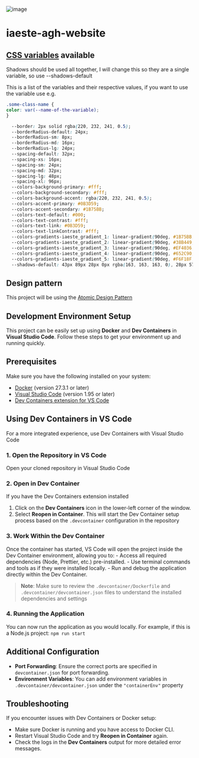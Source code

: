 ![image](https://i.etsystatic.com/42415510/r/il/f4a769/5422445392/il_570xN.5422445392_5t2j.jpg)

# iaeste-agh-website

## [CSS variables](https://www.w3schools.com/css/css3_variables.asp) available

Shadows should be used all together, I will change this so they are a single variable, so use --shadows-default

This is a list of the variables and their respective values, if you want to use the variable use e.g.

```CSS
.some-class-name {
color: var(--name-of-the-variable);
}
```

```CSS
  --border: 2px solid rgba(220, 232, 241, 0.5);
  --borderRadius-default: 24px;
  --borderRadius-sm: 8px;
  --borderRadius-md: 16px;
  --borderRadius-lg: 24px;
  --spacing-default: 32px;
  --spacing-xs: 16px;
  --spacing-sm: 24px;
  --spacing-md: 32px;
  --spacing-lg: 48px;
  --spacing-xl: 96px;
  --colors-background-primary: #fff;
  --colors-background-secondary: #fff;
  --colors-background-accent: rgba(220, 232, 241, 0.5);
  --colors-accent-primary: #0B3D59;
  --colors-accent-secondary: #1B75BB;
  --colors-text-default: #000;
  --colors-text-contrast: #fff;
  --colors-text-link: #0B3D59;
  --colors-text-linkContrast: #fff;
  --colors-gradients-iaeste_gradient_1: linear-gradient(90deg, #1B75BB, #27A9E1, #49C0B5);
  --colors-gradients-iaeste_gradient_2: linear-gradient(90deg, #38B449, #8CC63E, #D6DF23);
  --colors-gradients-iaeste_gradient_3: linear-gradient(90deg, #EF4036, #F05A28, #F7931D);
  --colors-gradients-iaeste_gradient_4: linear-gradient(90deg, #652C90, #91268F, #D91B5B);
  --colors-gradients-iaeste_gradient_5: linear-gradient(90deg, #F6F18F, #F7DC3C, #FCB31E);
  --shadows-default: 43px 89px 28px 0px rgba(163, 163, 163, 0), 28px 57px 25px 0px rgba(163, 163, 163, 0.01), 7px 14px 16px 0px rgba(163, 163, 163, 0.09), 16px 32px 21px 0px rgba(163, 163, 163, 0.05), 2px 4px 9px 0px rgba(163, 163, 163, 0.1);
```

## Design pattern

This project will be using the [Atomic Design Pattern](https://atomicdesign.bradfrost.com/chapter-2/)

## Development Environment Setup

This project can be easily set up using **Docker** and **Dev Containers** in **Visual Studio Code**. Follow these steps to get your environment up and running quickly.

## Prerequisites

Make sure you have the following installed on your system:

- [Docker](https://www.docker.com/products/docker-desktop) (version 27.3.1 or later)
- [Visual Studio Code](https://code.visualstudio.com/) (version 1.95 or later)
- [Dev Containers extension for VS Code](https://marketplace.visualstudio.com/items?itemName=ms-vscode-remote.remote-containers)

## Using Dev Containers in VS Code

For a more integrated experience, use Dev Containers with Visual Studio Code

### 1. Open the Repository in VS Code

Open your cloned repository in Visual Studio Code

### 2. Open in Dev Container

If you have the Dev Containers extension installed

1. Click on the **Dev Containers** icon in the lower-left corner of the window.
2. Select **Reopen in Container**. This will start the Dev Container setup process based on the `.devcontainer` configuration in the repository

### 3. Work Within the Dev Container

Once the container has started, VS Code will open the project inside the Dev Container environment, allowing you to: - Access all required dependencies (Node, Prettier, etc.) pre-installed. - Use terminal commands and tools as if they were installed locally. - Run and debug the application directly within the Dev Container.

> **Note**: Make sure to review the `.devcontainer/Dockerfile` and `.devcontainer/devcontainer.json` files to understand the installed dependencies and settings

### 4. Running the Application

You can now run the application as you would locally. For example, if this is a Node.js project: `npm run start`

## Additional Configuration

- **Port Forwarding**: Ensure the correct ports are specified in `devcontainer.json` for port forwarding.
- **Environment Variables**: You can add environment variables in `.devcontainer/devcontainer.json` under the `"containerEnv"` property

## Troubleshooting

If you encounter issues with Dev Containers or Docker setup:

- Make sure Docker is running and you have access to Docker CLI.
- Restart Visual Studio Code and try **Reopen in Container** again.
- Check the logs in the **Dev Containers** output for more detailed error messages.
